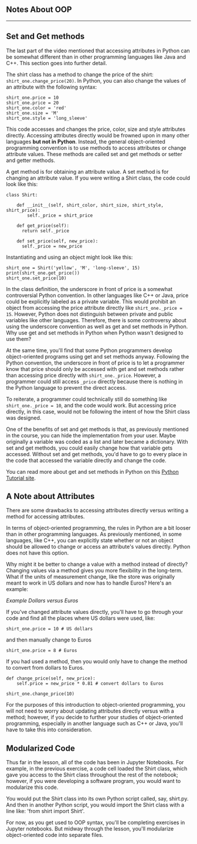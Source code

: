 Notes About OOP
---
---

Set and Get methods
---

The last part of the video mentioned that accessing attributes in Python can be somewhat different than in other programming languages like Java and C++. This section goes into further detail.

The shirt class has a method to change the price of the shirt: `shirt_one.change_price(20)`. In Python, you can also change the values of an attribute with the following syntax:

```
shirt_one.price = 10
shirt_one.price = 20
shirt_one.color = 'red'
shirt_one.size = 'M'
shirt_one.style = 'long_sleeve'
```

This code accesses and changes the price, color, size and style attributes directly. Accessing attributes directly would be frowned upon in many other languages **but not in Python**. Instead, the general object-oriented programming convention is to use methods to access attributes or change attribute values. These methods are called set and get methods or setter and getter methods.

A get method is for obtaining an attribute value. A set method is for changing an attribute value. If you were writing a Shirt class, the code could look like this:

```
class Shirt:

    def __init__(self, shirt_color, shirt_size, shirt_style, shirt_price):
        self._price = shirt_price

    def get_price(self):
      return self._price

    def set_price(self, new_price):
      self._price = new_price
```

Instantiating and using an object might look like this:

```
shirt_one = Shirt('yellow', 'M', 'long-sleeve', 15)
print(shirt_one.get_price())
shirt_one.set_price(10)
```

In the class definition, the underscore in front of price is a somewhat controversial Python convention. In other languages like C++ or Java, price could be explicitly labeled as a private variable. This would prohibit an object from accessing the price attribute directly like `shirt_one._price = 15`. However, Python does not distinguish between private and public variables like other languages. Therefore, there is some controversy about using the underscore convention as well as get and set methods in Python. Why use get and set methods in Python when Python wasn't designed to use them?

At the same time, you'll find that some Python programmers develop object-oriented programs using get and set methods anyway. Following the Python convention, the underscore in front of price is to let a programmer know that price should only be accessed with get and set methods rather than accessing price directly with `shirt_one._price`. However, a programmer could still access `_price` directly because there is nothing in the Python language to prevent the direct access.

To reiterate, a programmer could technically still do something like `shirt_one._price = 10`, and the code would work. But accessing price directly, in this case, would not be following the intent of how the Shirt class was designed.

One of the benefits of set and get methods is that, as previously mentioned in the course, you can hide the implementation from your user. Maybe originally a variable was coded as a list and later became a dictionary. With set and get methods, you could easily change how that variable gets accessed. Without set and get methods, you'd have to go to every place in the code that accessed the variable directly and change the code.

You can read more about get and set methods in Python on this [Python Tutorial site](https://www.python-course.eu/python3_properties.php).


A Note about Attributes
---

There are some drawbacks to accessing attributes directly versus writing a method for accessing attributes.

In terms of object-oriented programming, the rules in Python are a bit looser than in other programming languages. As previously mentioned, in some languages, like C++, you can explicitly state whether or not an object should be allowed to change or access an attribute's values directly. Python does not have this option.

Why might it be better to change a value with a method instead of directly? Changing values via a method gives you more flexibility in the long-term. What if the units of measurement change, like the store was originally meant to work in US dollars and now has to handle Euros? Here's an example:

*Example Dollars versus Euros*

If you've changed attribute values directly, you'll have to go through your code and find all the places where US dollars were used, like:

```
shirt_one.price = 10 # US dollars
```
and then manually change to Euros
```
shirt_one.price = 8 # Euros
```
If you had used a method, then you would only have to change the method to convert from dollars to Euros.

```
def change_price(self, new_price):
    self.price = new_price * 0.81 # convert dollars to Euros

shirt_one.change_price(10)
```

For the purposes of this introduction to object-oriented programming, you will not need to worry about updating attributes directly versus with a method; however, if you decide to further your studies of object-oriented programming, especially in another language such as C++ or Java, you'll have to take this into consideration.

Modularized Code
---
Thus far in the lesson, all of the code has been in Jupyter Notebooks. For example, in the previous exercise, a code cell loaded the Shirt class, which gave you access to the Shirt class throughout the rest of the notebook; however, if you were developing a software program, you would want to modularize this code.

You would put the Shirt class into its own Python script called, say, shirt.py. And then in another Python script, you would import the Shirt class with a line like: 'from shirt import Shirt'.

For now, as you get used to OOP syntax, you'll be completing exercises in Jupyter notebooks. But midway through the lesson, you'll modularize object-oriented code into separate files.
